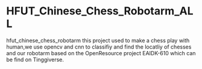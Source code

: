 # HFUT_Chinese_Chess_Robotarm_ALL
hfut_chinese_chess_robotarm this project used to make a chess play with human,we use opencv and cnn to classifiy and find the locatliy of chesses and our robotarm based on the OpenResource project EAIDK-610 which can be find on Tinggiverse.
